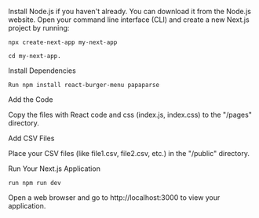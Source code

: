 
Install Node.js if you haven't already. You can download it from the Node.js website.
Open your command line interface (CLI) and create a new Next.js project by running: 
    
    npx create-next-app my-next-app 
    
    cd my-next-app.

Install Dependencies

    Run npm install react-burger-menu papaparse 


Add the Code

Copy the files with React code and css (index.js, index.css) to the "/pages" directory.


Add CSV Files

Place your CSV files (like file1.csv, file2.csv, etc.) in the "/public" directory.

Run Your Next.js Application

    run npm run dev

Open a web browser and go to http://localhost:3000 to view your application.
